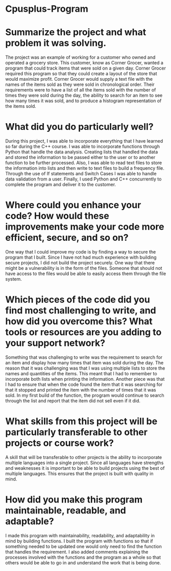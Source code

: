 # Cpusplus-Program
# Summarize the project and what problem it was solving.
The project was an example of working for a customer who owned and operated a grocery store. This customer, know as Corner Grocer, wanted a program that could track items that were sold on a given day. Corner Grocer required this program so that they could create a layout of the store that would maximize profit. Corner Grocer would supply a text file with the names of the items sold as they were sold in chronological order. Their requirements were to have a list of all the items sold with the number of times they were sold during the day, the ability to search for an item to see how many times it was sold, and to produce a histogram representation of the items sold. 

# What did you do particularly well?
During this project, I was able to incorporate everything that I have learned so far during the C++ course. I was able to incorporate functions through Python that handle the data analysis. Creating lists that handled the data and stored the information to be passed either to the user or to another function to be further processed. Also, I was able to read text files to store the information into lists and then write to text files to build a frequency file. Through the use of If statements and Switch Cases I was able to handle data validation from a user. Finally, I used Python and C++ concurrently to complete the program and deliver it to the customer. 

# Where could you enhance your code? How would these improvements make your code more efficient, secure, and so on?
One way that I could improve my code is by finding a way to secure the program that I built. Since I have not had much experience with building secure projects, I did not build the project securely. One way that there might be a vulnerability is in the form of the files. Someone that should not have access to the files would be able to easily access them through the file system. 

# Which pieces of the code did you find most challenging to write, and how did you overcome this? What tools or resources are you adding to your support network?
Something that was challenging to write was the requirement to search for an item and display how many times that item was sold during the day. The reason that it was challenging was that I was using multiple lists to store the names and quantities of the items. This meant that I had to remember to incorporate both lists when printing the information. Another piece was that I had to ensure that when the code found the item that it was searching for that it stopped and printed the item with the number of times that it was sold. In my first build of the function, the program would continue to search through the list and report that the item did not sell even if it did. 

# What skills from this project will be particularly transferable to other projects or course work?
A skill that will be transferable to other projects is the ability to incorporate multiple languages into a single project. Since all languages have strengths and weaknesses it is important to be able to build projects using the best of multiple languages. This ensures that the project is built with quality in mind.


# How did you make this program maintainable, readable, and adaptable?
I made this program with maintainability, readability, and adaptability in mind by building functions. I built the program with functions so that if something needed to be updated one would only need to find the function that handles the requirement. I also added comments explaining the processes involved with the functions and the program as a whole so that others would be able to go in and understand the work that is being done.

